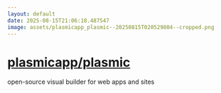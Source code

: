 ```yaml
---
layout: default
date: 2025-08-15T21:06:18.487547
image: assets/plasmicapp_plasmic--20250815T020529804--cropped.png
---
```


# [plasmicapp/plasmic](https://github.com/plasmicapp/plasmic)

open-source visual builder for web apps and sites
